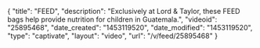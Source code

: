 {
    "title": "FEED",
    "description": "Exclusively at Lord & Taylor, these FEED bags help provide nutrition for children in Guatemala.",
    "videoid": "25895468",
    "date_created": "1453119520",
    "date_modified": "1453119520",
    "type": "captivate",
    "layout": "video",
    "url": "\/v\/feed\/25895468"
}